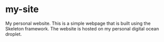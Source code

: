 # my-site
My personal website. This is a simple webpage that is built using the Skeleton framework. The website is hosted on my personal digital ocean droplet.
